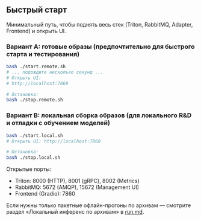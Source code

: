 ## Быстрый старт

Минимальный путь, чтобы поднять весь стек (Triton, RabbitMQ, Adapter, Frontend) и открыть UI.

### Вариант A: готовые образы (предпочтительно для быстрого старта и тестирования)
```bash
bash ./start.remote.sh
# ... подождите несколько секунд ...
# Открыть UI:
# http://localhost:7860

# Остановка:
bash ./stop.remote.sh
```

### Вариант B: локальная сборка образов (для локального R&D и отладки с обучением моделей)
```bash
bash ./start.local.sh
# Открыть UI: http://localhost:7860

# Остановка:
bash ./stop.local.sh
```

Открытые порты:
- Triton: 8000 (HTTP), 8001 (gRPC), 8002 (Metrics)
- RabbitMQ: 5672 (AMQP), 15672 (Management UI)
- Frontend (Gradio): 7860

Если нужны только пакетные офлайн-прогоны по архивам — смотрите раздел «Локальный инференс по архивам» в [run.md](./run.md).


